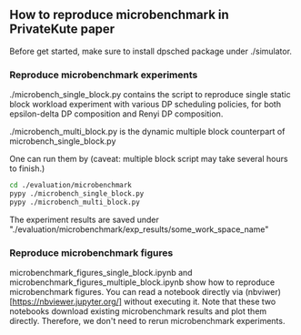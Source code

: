 ## How to reproduce microbenchmark in PrivateKute paper
Before get started, make sure to install dpsched package under ./simulator.

### Reproduce microbenchmark experiments
./microbench_single_block.py contains the script to reproduce single static block workload experiment with various DP scheduling policies, for both epsilon-delta DP composition and Renyi DP composition. 

./microbench_multi_block.py is the dynamic multiple block counterpart of microbench_single_block.py

One can run them by (caveat: multiple block script may take several hours to finish.)

```bash
cd ./evaluation/microbenchmark
pypy ./microbench_single_block.py
pypy ./microbench_multi_block.py
```

The experiment results are saved under "./evaluation/microbenchmark/exp_results/some_work_space_name" 

### Reproduce microbenchmark figures

microbenchmark_figures_single_block.ipynb and microbenchmark_figures_multiple_block.ipynb show how to reproduce microbenchmark figures. You can read a notebook directly via (nbviwer)[https://nbviewer.jupyter.org/] without executing it. Note that these two notebooks download existing microbenchmark results and plot them directly. Therefore, we don't need to rerun microbenchmark experiments.